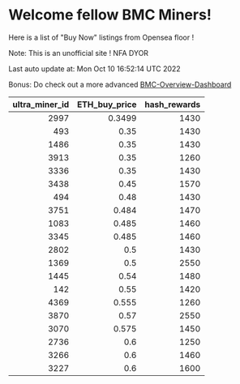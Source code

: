 # Welcome fellow BMC Miners!
Here is a list of "Buy Now" listings from Opensea floor !

Note: This is an unofficial site ! NFA DYOR

Last auto update at: Mon Oct 10 16:52:14 UTC 2022

Bonus: Do check out a more advanced [BMC-Overview-Dashboard](https://dune.com/defifunk/BMC-Overview-Dashboard)


|   ultra_miner_id |   ETH_buy_price |   hash_rewards |
|-----------------:|----------------:|---------------:|
|             2997 |          0.3499 |           1430 |
|              493 |          0.35   |           1430 |
|             1486 |          0.35   |           1430 |
|             3913 |          0.35   |           1260 |
|             3336 |          0.35   |           1430 |
|             3438 |          0.45   |           1570 |
|              494 |          0.48   |           1430 |
|             3751 |          0.484  |           1470 |
|             1083 |          0.485  |           1460 |
|             3345 |          0.485  |           1460 |
|             2802 |          0.5    |           1430 |
|             1369 |          0.5    |           2550 |
|             1445 |          0.54   |           1480 |
|              142 |          0.55   |           1420 |
|             4369 |          0.555  |           1260 |
|             3870 |          0.57   |           2550 |
|             3070 |          0.575  |           1450 |
|             2736 |          0.6    |           1250 |
|             3266 |          0.6    |           1460 |
|             3227 |          0.6    |           1600 |